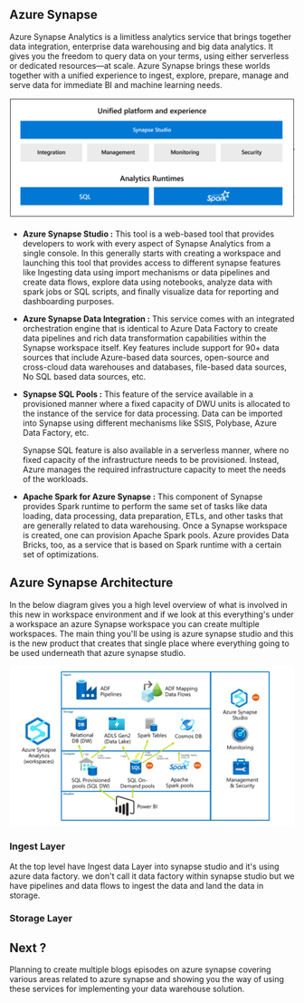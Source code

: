
## Azure Synapse

Azure Synapse Analytics is a limitless analytics service that brings together data integration, enterprise data warehousing and big data analytics. It gives you the freedom to query data on your terms, using either serverless or dedicated resources—at scale. Azure Synapse brings these worlds together with a unified experience to ingest, explore, prepare, manage and serve data for immediate BI and machine learning needs.

![DW](https://github.com/gurditsingh/blog/blob/gh-pages/_screenshots/synapse-unified-platform.png?raw=true)

 - **Azure Synapse Studio :** This tool is a web-based tool that provides developers to work with every aspect of Synapse Analytics from a single console. In this generally starts with creating a workspace and launching this tool that provides access to different synapse features like Ingesting data using import mechanisms or data pipelines and create data flows, explore data using notebooks, analyze data with spark jobs or SQL scripts, and finally visualize data for reporting and dashboarding purposes.
 - **Azure Synapse Data Integration :** This service comes with an integrated orchestration engine that is identical to Azure Data Factory to create data pipelines and rich data transformation capabilities within the Synapse workspace itself. Key features include support for 90+ data sources that include Azure-based data sources, open-source and cross-cloud data warehouses and databases, file-based data sources, No SQL based data sources, etc.
 - **Synapse SQL Pools :** This feature of the service available in a provisioned manner where a fixed capacity of DWU units is allocated to the instance of the service for data processing. Data can be imported into Synapse using different mechanisms like SSIS, Polybase, Azure Data Factory, etc.

	Synapse SQL feature is also available in a serverless manner, where no fixed capacity of the infrastructure needs to be provisioned. Instead, Azure manages the required infrastructure capacity to meet the needs of the workloads.
- **Apache Spark for Azure Synapse :** This component of Synapse provides Spark runtime to perform the same set of tasks like data loading, data processing, data preparation, ETLs, and other tasks that are generally related to data warehousing. Once a Synapse workspace is created, one can provision Apache Spark pools. Azure provides Data Bricks, too, as a service that is based on Spark runtime with a certain set of optimizations.

## Azure Synapse Architecture

In the below diagram gives you a high level overview of what is involved in this new in workspace environment and if we look at this everything's under a workspace an azure Synapse workspace you can create multiple workspaces. The main thing you'll be using is azure synapse studio and this is the new product that creates that single place where everything going to be used  underneath that azure synapse studio.

![DW](https://github.com/gurditsingh/blog/blob/gh-pages/_screenshots/Azure-Synapse-Analytics.jpg?raw=true)

### Ingest Layer
At the top level have Ingest data Layer into synapse studio and it's using azure data factory. we don't call it data factory within synapse studio but we have pipelines and data flows to ingest the data and land the data in storage.

### Storage Layer



## Next ?

Planning to create multiple blogs episodes on azure synapse covering various areas related to azure synapse and showing you the way of using these services for implementing your data warehouse solution.
<!--stackedit_data:
eyJoaXN0b3J5IjpbLTEwNDIxMzI5ODYsLTI5NzM3NjQxNSwxMT
E2MDEyNzY5LC02MTgxNDc5OTYsLTE5MjAxNDg4NDUsLTUxNjM2
NDc4MiwxODg5ODA1MTQxLDE1MzQ5Nzg4NDIsNzE1MTY0NzAzLD
E2NjY5NjA5MTgsLTIxMDEwNTY3LC03MTE3MDgzNjEsLTM5Njcx
NzI4Niw2ODU1MzA3OTEsNzE1MzAyNzUyLDE4NzQ3OTEzNDIsLT
k4NDIxMzMxNywxNjMwMzI4ODUzLC0xNTk1MjkxNTYsLTEyMjYy
ODA4ODddfQ==
-->